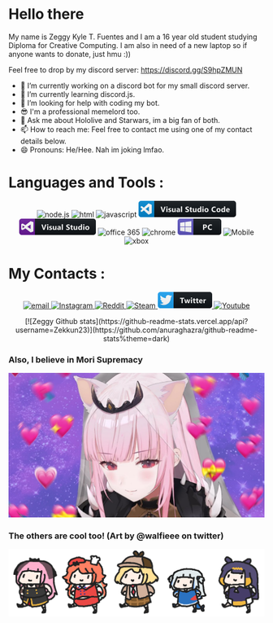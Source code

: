 # Hello there
My name is Zeggy Kyle T. Fuentes and I am a 16 year old student studying Diploma for Creative Computing. I am also in need of a new laptop so if anyone wants to donate, just hmu :))

Feel free to drop by my discord server: https://discord.gg/S9hpZMUN

- 🔭 I’m currently working on a discord bot for my small discord server.
- 🌱 I’m currently learning discord.js.
- 🤔 I’m looking for help with coding my bot.
- 😎 I'm a professional memelord too.
- 💬 Ask me about Hololive and Starwars, im a big fan of both.
- 📫 How to reach me: Feel free to contact me using one of my contact details below.
- 😄 Pronouns: He/Hee. Nah im joking lmfao.

# Languages and Tools : 


<p align="center">
  <img src="https://github.com/MikeCodesDotNET/ColoredBadges/blob/master/png/dev/frameworks/nodejs_larger.png" alt="node.js" style="vertical-align:top margin:6px 4px">
  <img src="https://github.com/MikeCodesDotNET/ColoredBadges/blob/master/png/dev/languages/html.png" alt="html" style="vertical-align:top margin:6px 4px">
  <img src="https://github.com/MikeCodesDotNET/ColoredBadges/blob/master/png/dev/languages/js.png" alt="javascript" style="vertical-align:top margin:6px 4px">
  <img src="https://github.com/MikeCodesDotNET/ColoredBadges/blob/master/png/dev/tools/visualstudio_code.png" alt="vscode" style="vertical-align:top margin:6px 4px">
  <img src="https://github.com/MikeCodesDotNET/ColoredBadges/blob/master/png/dev/tools/visualstudio.png" alt="vs" style="vertical-align:top margin:6px 4px">
  <img src="https://github.com/MikeCodesDotNET/ColoredBadges/blob/master/png/dev/services/office_365.png" alt="office 365" style="vertical-align:top margin:6px 4px">
  <img src="https://github.com/MikeCodesDotNET/ColoredBadges/blob/master/png/dev/misc/chrome.png" alt="chrome" style="vertical-align:top margin:6px 4px">
  <img src="https://github.com/MikeCodesDotNET/ColoredBadges/blob/master/png/devices/pc.png" alt="PC" style="vertical-align:top margin:6px 4px">
  <img src="https://github.com/MikeCodesDotNET/ColoredBadges/blob/master/png/dev/misc/mobile.png" alt="Mobile" style="vertical-align:top margin:6px 4px">
  <img src="https://github.com/MikeCodesDotNET/ColoredBadges/blob/master/png/devices/xbox.png" alt="xbox" style="vertical-align:top margin:6px 4px">
</p>

# My Contacts : 

<p align="center">
 <a href="mailto:zeggyfuentes658@gmail.com">
    <img src="https://github.com/MikeCodesDotNET/ColoredBadges/blob/master/png/social/gmail.png" alt="email" style="vertical-align:top margin:6px 4px">
  </a>  
 <a href="https://www.instagram.com/zekkun23/?hl=en">
    <img src="https://github.com/MikeCodesDotNET/ColoredBadges/blob/master/png/social/instagram.png" alt="Instagram" style="vertical-align:top margin:6px 4px">
  </a>  
 <a href="https://www.reddit.com/user/zeggy1121">
  <img src="https://github.com/MikeCodesDotNET/ColoredBadges/blob/master/png/social/reddit.png" alt="Reddit" style="vertical-align:top margin:6px 4px">
  </a>
 <a href="https://steamcommunity.com/profiles/76561198867652837/">
  <img src="https://github.com/MikeCodesDotNET/ColoredBadges/blob/master/png/social/steam.png" alt="Steam" style="vertical-align:top margin:6px 4px">
  </a>
<a href="https://twitter.com/FuentesZeggy">
  <img src="https://github.com/MikeCodesDotNET/ColoredBadges/blob/master/png/social/twitter.png" alt="Twitter" style="vertical-align:top margin:6px 4px">
  </a>
<a href="https://www.youtube.com/channel/UC8_a-UZwaJQgc4JEXs49Q7g">
  <img src="https://github.com/MikeCodesDotNET/ColoredBadges/blob/master/png/streaming/youtube.png" alt="Youtube" style="vertical-align:top margin:6px 4px">
  </a>
</p>
<!-- This is where i got the icons from: https://github.com/MikeCodesDotNET/ColoredBadges --!>

<p align="center">
[![Zeggy Github stats](https://github-readme-stats.vercel.app/api?username=Zekkun23)](https://github.com/anuraghazra/github-readme-stats%theme=dark)
</p>

### Also, I believe in Mori Supremacy
<p align="center">
<img src="https://github.com/Zekkun23/Zekkun23/blob/main/catgirl%20mori.jpg" alt="Picture of mori"/>
</p>

### The others are cool too! (Art by @walfieee on twitter)
<p align="center">
 <img src="https://github.com/Zekkun23/Zekkun23/blob/main/watsonparade.gif" alt="Watson Parade"/>
</p>
